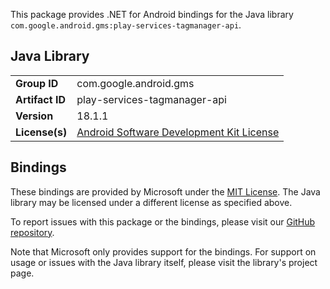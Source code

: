 This package provides .NET for Android bindings for the Java library `com.google.android.gms:play-services-tagmanager-api`.

## Java Library

| | |
|-|-|
| **Group ID** | com.google.android.gms |
| **Artifact ID** | play-services-tagmanager-api |
| **Version** | 18.1.1 |
| **License(s)** | [Android Software Development Kit License](https://developer.android.com/studio/terms.html) |

## Bindings

These bindings are provided by Microsoft under the [MIT License](https://opensource.org/licenses/MIT). The Java
library may be licensed under a different license as specified above.

To report issues with this package or the bindings, please visit our [GitHub repository](https://aka.ms/android-libraries).

Note that Microsoft only provides support for the bindings. For support on
usage or issues with the Java library itself, please visit the library's project page.
